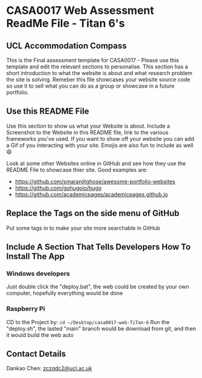 # CASA0017 Web Assessment ReadMe File - Titan 6's

## UCL Accommodation Compass

This is the Final assessment template for CASA0017 - Please use this template and edit the relevant sections to personalise.
This section has a short introduction to what the website is about and what research problem the site is solving.  Remeber this file showcases your website source code so use it to sell what you can do as a group or showcase in a future portfolio. 

## Use this README File 

Use this section to show us what your Website is about.   Include a Screenshot to the Website in this README file, link to the various frameworks you've used.  If you want to show off your website you can add a Gif of you interacting with your site.   Emojis are also fun to include as well 😄

Look at some other Websites online in GitHub and see how they use the README File to showcase thier site.  Good examples are:

- https://github.com/smaranjitghose/awesome-portfolio-websites
- https://github.com/gohugoio/hugo    
- https://github.com/academicpages/academicpages.github.io

##  Replace the Tags on the side menu of GitHub

Put some tags in to make your site more searchable in GitHub

## Include A Section That Tells Developers How To Install The App

### Windows developers
Just double click the "deploy.bat", the web could be created by your own computer, hopefully everything would be done

### Raspberry Pi
CD to the Project by: `cd ~/Desktop/casa0017-web-TiTan-6`
Run the "deploy.sh", the lasted "main" branch would be download from git, and then it would build the web auto

##  Contact Details

Dankao Chen: zczqdc2@ucl.ac.uk
